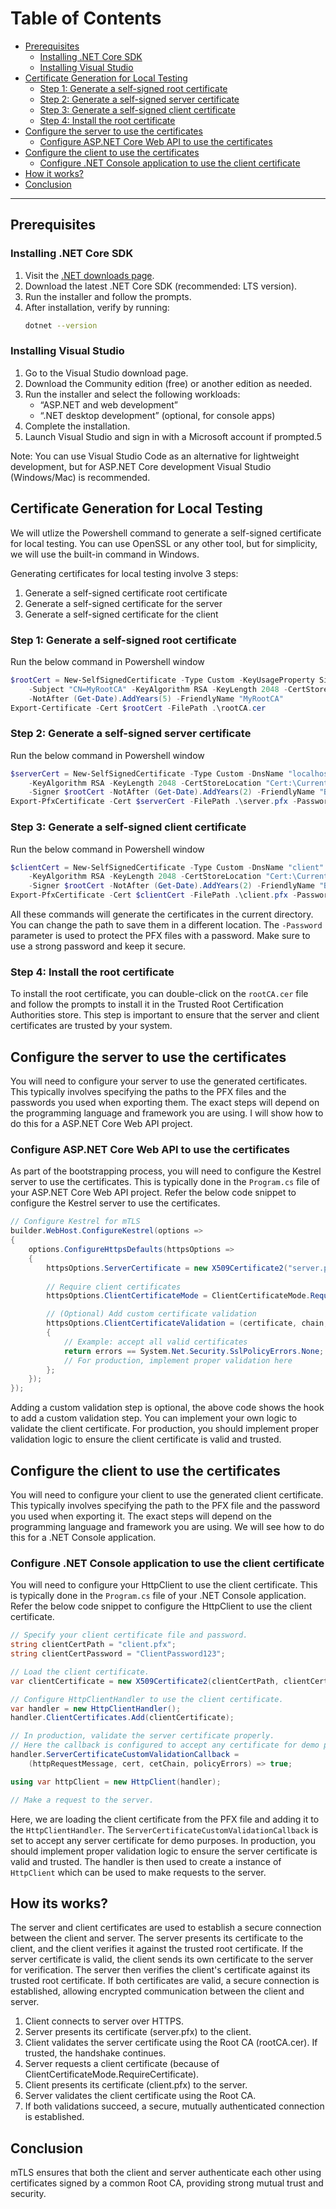 # Table of Contents

- [Prerequisites](#prerequisites)
  - [Installing .NET Core SDK](#installing-net-core-sdk)
  - [Installing Visual Studio](#installing-visual-studio)
- [Certificate Generation for Local Testing](#certificate-generation-for-local-testing)
  - [Step 1: Generate a self-signed root certificate](#step-1-generate-a-self-signed-root-certificate)
  - [Step 2: Generate a self-signed server certificate](#step-2-generate-a-self-signed-server-certificate)
  - [Step 3: Generate a self-signed client certificate](#step-3-generate-a-self-signed-client-certificate)
  - [Step 4: Install the root certificate](#step-4-install-the-root-certificate)
- [Configure the server to use the certificates](#configure-the-server-to-use-the-certificates)
  - [Configure ASP.NET Core Web API to use the certificates](#configure-aspnet-core-web-api-to-use-the-certificates)
- [Configure the client to use the certificates](#configure-the-client-to-use-the-certificates)
  - [Configure .NET Console application to use the client certificate](#configure-net-console-application-to-use-the-client-certificate)
- [How it works?](#how-it-works)
- [Conclusion](#conclusion)

---

## Prerequisites

### Installing .NET Core SDK

1. Visit the [.NET downloads page](https://dotnet.microsoft.com/download).
2. Download the latest .NET Core SDK (recommended: LTS version).
3. Run the installer and follow the prompts.
4. After installation, verify by running:
   ```bash
   dotnet --version

### Installing Visual Studio
1. Go to the Visual Studio download page.
2. Download the Community edition (free) or another edition as needed.
3. Run the installer and select the following workloads:
   - “ASP.NET and web development”
   - “.NET desktop development” (optional, for console apps)
4. Complete the installation.
5. Launch Visual Studio and sign in with a Microsoft account if prompted.5

Note: You can use Visual Studio Code as an alternative for lightweight development, but for ASP.NET Core development Visual Studio (Windows/Mac) is recommended.

## Certificate Generation for Local Testing
We will utlize the Powershell command to generate a self-signed certificate for local testing. You can use OpenSSL or any other tool, but for simplicity, we will use the built-in command in Windows.

Generating certificates for local testing involve 3 steps:
1. Generate a self-signed certificate root certificate
2. Generate a self-signed certificate for the server
3. Generate a self-signed certificate for the client

### Step 1: Generate a self-signed root certificate

Run the below command in Powershell window

```powershell 
$rootCert = New-SelfSignedCertificate -Type Custom -KeyUsageProperty Sign -KeyUsage CertSign `
    -Subject "CN=MyRootCA" -KeyAlgorithm RSA -KeyLength 2048 -CertStoreLocation "Cert:\CurrentUser\My" `
    -NotAfter (Get-Date).AddYears(5) -FriendlyName "MyRootCA"
Export-Certificate -Cert $rootCert -FilePath .\rootCA.cer
```

### Step 2: Generate a self-signed server certificate

Run the below command in Powershell window

```powershell
$serverCert = New-SelfSignedCertificate -Type Custom -DnsName "localhost" `
    -KeyAlgorithm RSA -KeyLength 2048 -CertStoreLocation "Cert:\CurrentUser\My" `
    -Signer $rootCert -NotAfter (Get-Date).AddYears(2) -FriendlyName "BankingServiceServer"
Export-PfxCertificate -Cert $serverCert -FilePath .\server.pfx -Password (ConvertTo-SecureString -String "YourPassword123" -Force -AsPlainText)
```

### Step 3: Generate a self-signed client certificate

Run the below command in Powershell window

```powershell
$clientCert = New-SelfSignedCertificate -Type Custom -DnsName "client" `
    -KeyAlgorithm RSA -KeyLength 2048 -CertStoreLocation "Cert:\CurrentUser\My" `
    -Signer $rootCert -NotAfter (Get-Date).AddYears(2) -FriendlyName "BankingServiceClient"
Export-PfxCertificate -Cert $clientCert -FilePath .\client.pfx -Password (ConvertTo-SecureString -String "ClientPassword123" -Force -AsPlainText)
```

All these commands will generate the certificates in the current directory. You can change the path to save them in a different location. The `-Password` parameter is used to protect the PFX files with a password. Make sure to use a strong password and keep it secure.

### Step 4: Install the root certificate

To install the root certificate, you can double-click on the `rootCA.cer` file and follow the prompts to install it in the Trusted Root Certification Authorities store. This step is important to ensure that the server and client certificates are trusted by your system.

## Configure the server to use the certificates
You will need to configure your server to use the generated certificates. This typically involves specifying the paths to the PFX files and the passwords you used when exporting them. The exact steps will depend on the programming language and framework you are using.
I will show how to do this for a ASP.NET Core Web API project.

### Configure ASP.NET Core Web API to use the certificates

As part of the bootstrapping process, you will need to configure the Kestrel server to use the certificates. This is typically done in the `Program.cs` file of your ASP.NET Core Web API project. Refer the below code snippet to configure the Kestrel server to use the certificates.
```csharp
// Configure Kestrel for mTLS
builder.WebHost.ConfigureKestrel(options =>
{
    options.ConfigureHttpsDefaults(httpsOptions =>
    {
        httpsOptions.ServerCertificate = new X509Certificate2("server.pfx", "YourPassword123");
        
        // Require client certificates
        httpsOptions.ClientCertificateMode = ClientCertificateMode.RequireCertificate;

        // (Optional) Add custom certificate validation
        httpsOptions.ClientCertificateValidation = (certificate, chain, errors) =>
        {
            // Example: accept all valid certificates
            return errors == System.Net.Security.SslPolicyErrors.None;
            // For production, implement proper validation here
        };
    });
});
```

Adding a custom validation step is optional, the above code shows the hook to add a custom validation step. You can implement your own logic to validate the client certificate. For production, you should implement proper validation logic to ensure the client certificate is valid and trusted.

## Configure the client to use the certificates
You will need to configure your client to use the generated client certificate. This typically involves specifying the path to the PFX file and the password you used when exporting it. The exact steps will depend on the programming language and framework you are using.
We will see how to do this for a .NET Console application.

### Configure .NET Console application to use the client certificate

You will need to configure your HttpClient to use the client certificate. This is typically done in the `Program.cs` file of your .NET Console application. Refer the below code snippet to configure the HttpClient to use the client certificate.

```csharp
// Specify your client certificate file and password.
string clientCertPath = "client.pfx";
string clientCertPassword = "ClientPassword123";

// Load the client certificate.
var clientCertificate = new X509Certificate2(clientCertPath, clientCertPassword);

// Configure HttpClientHandler to use the client certificate.
var handler = new HttpClientHandler();
handler.ClientCertificates.Add(clientCertificate);

// In production, validate the server certificate properly.
// Here the callback is configured to accept any certificate for demo purposes.
handler.ServerCertificateCustomValidationCallback =
    (httpRequestMessage, cert, cetChain, policyErrors) => true;

using var httpClient = new HttpClient(handler);

// Make a request to the server.
```

Here, we are loading the client certificate from the PFX file and adding it to the `HttpClientHandler`. The `ServerCertificateCustomValidationCallback` is set to accept any server certificate for demo purposes. In production, you should implement proper validation logic to ensure the server certificate is valid and trusted.
The handler is then used to create a instance of `HttpClient` which can be used to make requests to the server.

## How its works?

The server and client certificates are used to establish a secure connection between the client and server. The server presents its certificate to the client, and the client verifies it against the trusted root certificate. If the server certificate is valid, the client sends its own certificate to the server for verification. The server then verifies the client's certificate against its trusted root certificate. If both certificates are valid, a secure connection is established, allowing encrypted communication between the client and server.

1. Client connects to server over HTTPS.
2. Server presents its certificate (server.pfx) to the client.
3. Client validates the server certificate using the Root CA (rootCA.cer). If trusted, the handshake continues.
4. Server requests a client certificate (because of ClientCertificateMode.RequireCertificate).
5. Client presents its certificate (client.pfx) to the server.
6. Server validates the client certificate using the Root CA.
7. If both validations succeed, a secure, mutually authenticated connection is established.

## Conclusion

mTLS ensures that both the client and server authenticate each other using certificates signed by a common Root CA, providing strong mutual trust and security.

